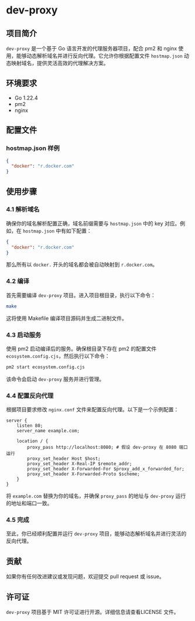# dev-proxy

## 项目简介

`dev-proxy` 是一个基于 Go 语言开发的代理服务器项目，配合 pm2 和 nginx 使用，能够动态解析域名并进行反向代理。它允许你根据配置文件 `hostmap.json` 动态映射域名，提供灵活高效的代理解决方案。

## 环境要求

- Go 1.22.4
- pm2
- nginx

## 配置文件

### hostmap.json 样例

```json
{
  "docker": "r.docker.com"
}
```

## 使用步骤

### 4.1 解析域名

确保你的域名解析配置正确，域名前缀需要与 `hostmap.json` 中的 key 对应。例如，在 `hostmap.json` 中有如下配置：

```json
{
  "docker": "r.docker.com"
}
```

那么所有以 `docker.` 开头的域名都会被自动映射到 `r.docker.com`。

### 4.2 编译

首先需要编译 `dev-proxy` 项目。进入项目根目录，执行以下命令：

```sh
make
```

这将使用 Makefile 编译项目源码并生成二进制文件。

### 4.3 启动服务

使用 pm2 启动编译后的服务。确保根目录下存在 pm2 的配置文件 `ecosystem.config.cjs`，然后执行以下命令：

```sh
pm2 start ecosystem.config.cjs
```

该命令会启动 `dev-proxy` 服务并进行管理。

### 4.4 配置反向代理

根据项目要求修改 `nginx.conf` 文件来配置反向代理。以下是一个示例配置：

```nginx
server {
    listen 80;
    server_name example.com;

    location / {
        proxy_pass http://localhost:8080; # 假设 dev-proxy 在 8080 端口运行
        proxy_set_header Host $host;
        proxy_set_header X-Real-IP $remote_addr;
        proxy_set_header X-Forwarded-For $proxy_add_x_forwarded_for;
        proxy_set_header X-Forwarded-Proto $scheme;
    }
}
```

将 `example.com` 替换为你的域名，并确保 `proxy_pass` 的地址与 `dev-proxy` 运行的地址和端口一致。

### 4.5 完成

至此，你已经顺利配置并运行 `dev-proxy` 项目，能够动态解析域名并进行灵活的反向代理。

## 贡献

如果你有任何改进建议或发现问题，欢迎提交 pull request 或 issue。

## 许可证

`dev-proxy` 项目基于 MIT 许可证进行开源。详细信息请查看LICENSE 文件。